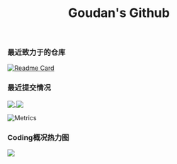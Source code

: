 <h1 align="center">Goudan's Github</h1> 
<br>

<!---
null-goudan/null-goudan is a ✨ special ✨ repository because its `README.md` (this file) appears on your GitHub profile.
You can click the Preview link to take a look at your changes.
--->
<h3> 最近致力于的仓库 </h3>

[![Readme Card](https://github-readme-stats.vercel.app/api/pin/?username=null-goudan&repo=ViewSLAM_learning)]([https://github.com/null-goudan/StatisticalLearningMethod](https://github.com/null-goudan/ViewSLAM_learning))

<h3>最近提交情况</h3>
<a href="https://github.com/null-goudan">
  <img align="center" src="https://github-readme-stats.vercel.app/api?username=null-goudan&show_icons=true&count_private=true&custom_title=狗蛋" />
</a>
<a href="https://github.com/null-goudan">
  <img align="center" src="https://github-readme-stats.vercel.app/api/top-langs/?username=null-goudan&layout=compact&card_width=450" />
</a>


![Metrics](https://metrics.lecoq.io/null-goudan?template=classic&base.header=0&base.activity=0&base.community=0&base.repositories=0&base.metadata=0&habits=1&isocalendar=1&languages=1&isocalendar.duration=half-year&languages.limit=8&languages.threshold=0%25&languages.colors=github&languages.sections=most-used&languages.indepth=false&languages.analysis.timeout=15&languages.categories=markup%2C%20programming&languages.recent.categories=markup%2C%20programming&languages.recent.load=300&languages.recent.days=14&habits.from=200&habits.days=14&habits.facts=true&habits.charts=false&habits.charts.type=classic&habits.trim=false&config.timezone=Asia%2FShanghai)
<h3>Coding概况热力图</h3>
<img src="https://activity-graph.herokuapp.com/graph?username=null-goudan&theme=github&custom_title=Goudan's">
